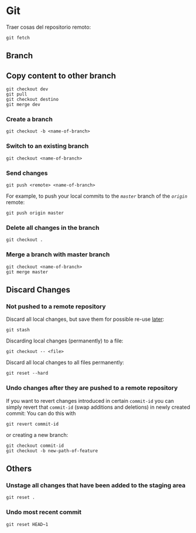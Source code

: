 # Git

Traer cosas del repositorio remoto:

```
git fetch
```



## Branch

## Copy content to other branch

```
git checkout dev
git pull
git checkout destino
git merge dev
```



### Create a branch

```
git checkout -b <name-of-branch>
```

### Switch to an existing branch

```
git checkout <name-of-branch>
```

### Send changes

```
git push <remote> <name-of-branch>
```

For example, to push your local commits to the *`master`* branch of the *`origin`* remote:

```
git push origin master
```

### Delete all changes in the branch

```
git checkout .
```

### Merge a branch with master branch

```
git checkout <name-of-branch>
git merge master
```

## Discard Changes

### Not pushed to a remote repository

Discard all local changes, but save them for possible re-use [later](https://docs.gitlab.com/ee/topics/git/numerous_undo_possibilities_in_git/#quickly-save-local-changes):

```
git stash
```

Discarding local changes (permanently) to a file:

```
git checkout -- <file>
```

Discard all local changes to all files permanently:

```
git reset --hard
```

### Undo changes after they are pushed to a remote repository

If you want to revert changes introduced in certain `commit-id` you can simply revert that `commit-id` (swap additions and deletions) in newly created commit: You can do this with

```
git revert commit-id
```

or creating a new branch:

```
git checkout commit-id
git checkout -b new-path-of-feature
```

 ## Others

### Unstage all changes that have been added to the staging area

```
git reset .
```

### Undo most recent commit

```
git reset HEAD~1
```